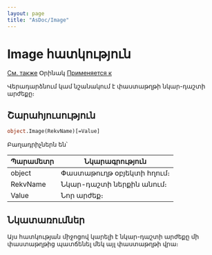 ```yaml
---
layout: page
title: "AsDoc/Image"
---
```



# Image հատկություն

[См. также](../Asdoc.md) Օրինակ [Применяется к](../Asdoc.md)

Վերադարձնում կամ նշանակում է փաստաթղթի նկար-դաշտի արժեքը։

## Շարահյուսություն

``` vb
object.Image(RekvName)[=Value]
```

Բաղադրիչներն են՝


| Պարամետր | Նկարագրություն |
|--|--|
| object | Փաստաթուղթ օբյեկտի հղում։ |
| RekvName  | Նկար-դաշտի ներքին անում։  |
| Value | Նոր արժեք։  |


## Նկատառումներ

Այս հատկության միջոցով կարելի է նկար-դաշտի արժեքը մի փաստաթղթից պատճենել մեկ այլ փաստաթղթի վրա։